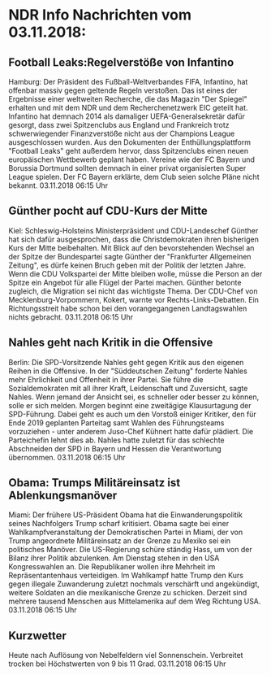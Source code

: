 # NDR Info Nachrichten vom 03.11.2018:


## Football Leaks:Regelverstöße von Infantino
Hamburg: 	Der Präsident des Fußball-Weltverbandes FIFA, Infantino, hat offenbar massiv gegen geltende Regeln verstoßen. Das ist eines der Ergebnisse einer weltweiten Recherche, die das Magazin "Der Spiegel" erhalten und mit dem NDR und dem Recherchenetzwerk EIC geteilt hat. Infantino hat demnach 2014 als damaliger UEFA-Generalsekretär dafür gesorgt, dass zwei Spitzenclubs aus England und Frankreich trotz schwerwiegender Finanzverstöße nicht aus der Champions League ausgeschlossen wurden. Aus den Dokumenten der Enthüllungsplattform "Football Leaks" geht außerdem hervor, dass Spitzenclubs einen neuen europäischen Wettbewerb geplant haben. Vereine wie der FC Bayern und Borussia Dortmund sollten demnach in einer privat organisierten Super League spielen. Der FC Bayern erklärte, dem Club seien solche Pläne nicht bekannt. 03.11.2018 06:15 Uhr 

## Günther pocht auf CDU-Kurs der Mitte
Kiel: 		Schleswig-Holsteins Ministerpräsident und CDU-Landeschef Günther hat sich dafür ausgesprochen, dass die Christdemokraten ihren bisherigen Kurs der Mitte beibehalten. Mit Blick auf den bevorstehenden Wechsel an der Spitze der Bundespartei sagte Günther der "Frankfurter Allgemeinen Zeitung", es dürfe keinen Bruch geben mit der Politik der letzten Jahre. Wenn die CDU Volkspartei der Mitte bleiben wolle, müsse die Person an der Spitze ein Angebot für alle Flügel der Partei machen. Günther betonte zugleich, die Migration sei nicht das wichtigste Thema. Der CDU-Chef von Mecklenburg-Vorpommern, Kokert, warnte vor Rechts-Links-Debatten. Ein Richtungsstreit habe schon bei den vorangegangenen Landtagswahlen nichts gebracht. 03.11.2018 06:15 Uhr 

## Nahles geht nach Kritik in die Offensive
Berlin: Die SPD-Vorsitzende Nahles geht gegen Kritik aus den eigenen Reihen in die Offensive. In der "Süddeutschen Zeitung" forderte Nahles mehr Ehrlichkeit und Offenheit in ihrer Partei. Sie führe die Sozialdemokraten mit all ihrer Kraft, Leidenschaft und Zuversicht, sagte Nahles. Wenn jemand der Ansicht sei, es schneller oder besser zu können, solle er sich melden. Morgen beginnt eine zweitägige Klausurtagung der SPD-Führung. Dabei geht es auch um den Vorstoß einiger Kritiker, den für Ende 2019 geplanten Parteitag samt Wahlen des Führungsteams vorzuziehen - unter anderem Juso-Chef Kühnert hatte dafür plädiert. Die Parteichefin lehnt dies ab. Nahles hatte zuletzt für das schlechte Abschneiden der SPD in Bayern und Hessen die Verantwortung übernommen. 03.11.2018 06:15 Uhr 

## Obama: Trumps Militäreinsatz ist Ablenkungsmanöver
Miami: Der frühere US-Präsident Obama hat die Einwanderungspolitik seines Nachfolgers Trump scharf kritisiert. Obama sagte bei einer Wahlkampfveranstaltung der Demokratischen Partei in Miami, der von Trump angeordnete Militäreinsatz an der Grenze zu Mexiko sei ein politisches Manöver. Die US-Regierung schüre ständig Hass, um von der Bilanz ihrer Politik abzulenken. Am Dienstag stehen in den USA Kongresswahlen an. Die Republikaner wollen ihre Mehrheit im Repräsentantenhaus verteidigen. Im Wahlkampf hatte Trump den Kurs gegen illegale Zuwanderung zuletzt nochmals verschärft und angekündigt, weitere Soldaten an die mexikanische Grenze zu schicken. Derzeit sind mehrere tausend Menschen aus Mittelamerika auf dem Weg Richtung USA. 03.11.2018 06:15 Uhr 

## Kurzwetter
Heute nach Auflösung von Nebelfeldern viel Sonnenschein. Verbreitet trocken bei Höchstwerten von 9 bis 11 Grad. 03.11.2018 06:15 Uhr 
